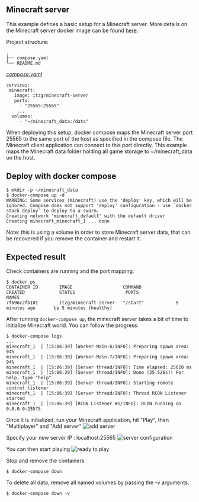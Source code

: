 ## Minecraft server

This example defines a basic setup for a Minecraft server. More details on the Minecraft server docker image can be found [here](https://github.com/itzg/docker-minecraft-server/blob/master/README.md).

Project structure:

```
.
├── compose.yaml
└── README.md
```

[_compose.yaml_](compose.yaml)

```
services:
 minecraft:
   image: itzg/minecraft-server
   ports:
     - "25565:25565"
    ...
  volumes:
     - "~/minecraft_data:/data"
```

When deploying this setup, docker compose maps the Minecraft server port 25565 to
the same port of the host as specified in the compose file. The Minecraft client application can connect to this port directly.
This example maps the Minecraft data folder holding all game storage to ~/minecraft_data on the host.

## Deploy with docker compose

```
$ mkdir -p ~/minecraft_data
$ docker-compose up -d
WARNING: Some services (minecraft) use the 'deploy' key, which will be ignored. Compose does not support 'deploy' configuration - use `docker stack deploy` to deploy to a swarm.
Creating network "minecraft_default" with the default driver
Creating minecraft_minecraft_1 ... done
```

Note: this is using a volume in order to store Minecraft server data, that can be recovered if you remove the container and restart it.

## Expected result

Check containers are running and the port mapping:

```
$ docker ps
CONTAINER ID        IMAGE                   COMMAND             CREATED             STATUS                   PORTS                                 NAMES
7f696c2fb101        itzg/minecraft-server   "/start"            5 minutes ago       Up 5 minutes (healthy)
```

After running `docker-compose up`, the minecraft server takes a bit of time to initialize Minecraft world. You can follow the progress:

```
$ docker-compose logs
...
minecraft_1  | [15:06:39] [Worker-Main-6/INFO]: Preparing spawn area: 94%
minecraft_1  | [15:06:39] [Worker-Main-7/INFO]: Preparing spawn area: 94%
minecraft_1  | [15:06:39] [Server thread/INFO]: Time elapsed: 25620 ms
minecraft_1  | [15:06:39] [Server thread/INFO]: Done (35.526s)! For help, type "help"
minecraft_1  | [15:06:39] [Server thread/INFO]: Starting remote control listener
minecraft_1  | [15:06:39] [Server thread/INFO]: Thread RCON Listener started
minecraft_1  | [15:06:39] [RCON Listener #1/INFO]: RCON running on 0.0.0.0:25575
```

Once it is initialized, run your Minecraft application, hit "Play", then "Multiplayer" and "Add server"
![add server](screenshots/click-add-server.png)

Specify your new server IP : localhost:25565
![server configuration](screenshots/add-server-config.png)

You can then start playing
![ready to play](screenshots/ready-to-play.png)

Stop and remove the containers

```
$ docker-compose down
```

To delete all data, remove all named volumes by passing the -v arguments:

```
$ docker-compose down -v
```
